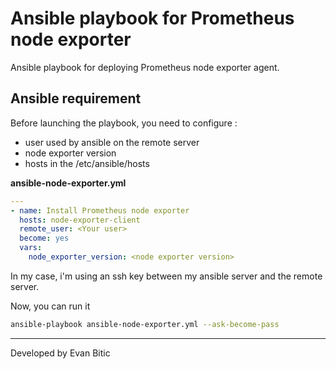 # Ansible playbook for Prometheus node exporter

Ansible playbook for deploying Prometheus node exporter agent.

## Ansible requirement

Before launching the playbook, you need to configure :
- user used by ansible on the remote server
- node exporter version
- hosts in the /etc/ansible/hosts

**ansible-node-exporter.yml**
```yml
---
- name: Install Prometheus node exporter
  hosts: node-exporter-client
  remote_user: <Your user>
  become: yes
  vars:
    node_exporter_version: <node exporter version>
```

In my case, i'm using an ssh key between my ansible server and the remote server.

Now, you can run it
```bash
ansible-playbook ansible-node-exporter.yml --ask-become-pass
```

---

Developed by Evan Bitic
